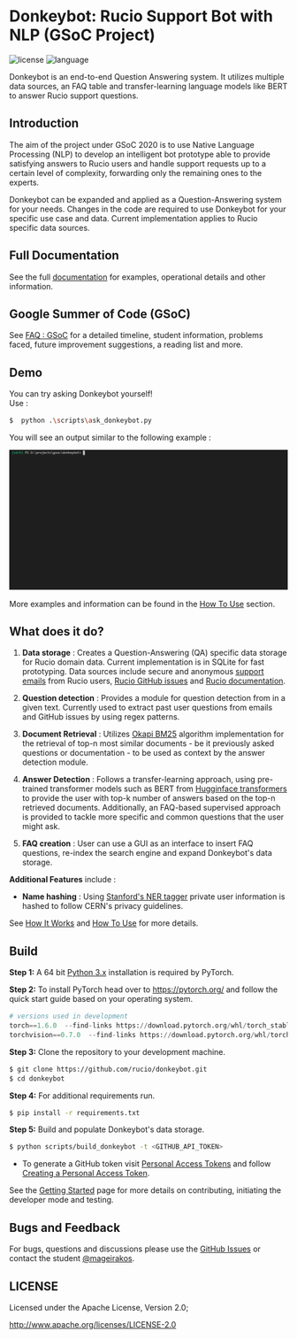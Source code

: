 # Donkeybot: Rucio Support Bot with NLP (GSoC Project)

![license](https://img.shields.io/badge/License-Apache%202-blue.svg)
![language](https://img.shields.io/badge/python-3.x-green.svg)

Donkeybot is an end-to-end Question Answering system. It utilizes multiple data sources, an FAQ table and transfer-learning language models like BERT to answer Rucio support questions.

## Introduction

The aim of the project under GSoC 2020 is to use Native Language Processing (NLP) to develop an intelligent bot prototype able to provide satisfying answers to Rucio users and handle support requests up to a certain level of complexity, forwarding only the remaining ones to the experts.

Donkeybot can be expanded and applied as a Question-Answering system for your needs. Changes in the code are required to use Donkeybot for your specific use case and data. Current implementation applies to Rucio specific data sources.

## Full Documentation

See the full [documentation](https://github.com/rucio/donkeybot/tree/master/docs) for examples, operational details and other information.

## Google Summer of Code (GSoC)

See [FAQ : GSoC](./docs/faq_gsoc.md) for a detailed timeline, student information, problems faced, future improvement suggestions, a reading list and more.

## Demo 

You can try asking Donkeybot yourself!   
Use :  
``` bash
$  python .\scripts\ask_donkeybot.py
```

You will see an output similar to the following example :  

![demo](./docs/img/demo.gif)

More examples and information can be found in the [How To Use](./docs/how_to_use.md) section.

## What does it do?

1) **Data storage** : Creates a Question-Answering (QA)  specific data storage for Rucio domain data. Current implementation is in SQLite for fast prototyping. Data sources include secure and anonymous [support emails](https://rucio.cern.ch/contact.html) from Rucio users, [Rucio GitHub issues](https://github.com/rucio/rucio/issues) and [Rucio documentation](https://rucio.readthedocs.io/en/latest/).
   
2) **Question detection** : Provides a module for question detection from in a given text. Currently used to extract past user questions from emails and GitHub issues by using regex patterns.
   
3) **Document Retrieval** : Utilizes [Okapi BM25](https://en.wikipedia.org/wiki/Okapi_BM25) algorithm implementation for the retrieval of top-n most similar documents - be it previously asked questions or documentation - to be used as context by the answer detection module.
   
4) **Answer Detection** : Follows a transfer-learning approach, using pre-trained transformer models such as BERT from [Hugginface transformers](https://github.com/huggingface/transformers) to provide the user with top-k number of answers based on the top-n retrieved documents. Additionally, an FAQ-based supervised approach is provided to tackle more specific and common questions that the user might ask.

5) **FAQ creation** : User can use a GUI as an interface to insert FAQ questions, re-index the search engine and expand Donkeybot's data storage.

**Additional Features** include :

-  **Name hashing** : Using [Stanford's NER tagger](https://nlp.stanford.edu/software/CRF-NER.html) private user information is hashed to follow CERN's privacy guidelines.

See [How It Works](docs/how_it_works.md) and [How To Use](docs/how_to_use.md) for more details.


## Build

**Step 1:**  A 64 bit [Python 3.x](https://www.python.org/downloads/windows/) installation is required by PyTorch.
   
**Step 2:** To install PyTorch head over to https://pytorch.org/ and follow the quick start guide based on your operating system.  
``` python
# versions used in development 
torch==1.6.0  --find-links https://download.pytorch.org/whl/torch_stable.html
torchvision==0.7.0  --find-links https://download.pytorch.org/whl/torch_stable.html
```

**Step 3:** Clone the repository to your development machine. 
``` bash
$ git clone https://github.com/rucio/donkeybot.git
$ cd donkeybot
```

**Step 4:** For additional requirements run. 
``` bash
$ pip install -r requirements.txt
``` 
    
**Step 5:** Build and populate Donkeybot's data storage. 
``` bash
$ python scripts/build_donkeybot -t <GITHUB_API_TOKEN>
```
- To generate a GitHub token visit [Personal Access Tokens](https://github.com/settings/tokens) and follow [Creating a Personal Access Token](https://docs.github.com/en/github/authenticating-to-github/creating-a-personal-access-token).


See the [Getting Started](./docs/getting_started.md) page for more details on contributing, initiating the developer mode and testing.

## Bugs and Feedback

For bugs, questions and discussions please use the [GitHub Issues](https://github.com/rucio/donkeybot/issues) or contact the student [@mageirakos](https://github.com/mageirakos).

 
## LICENSE

Licensed under the Apache License, Version 2.0;

<http://www.apache.org/licenses/LICENSE-2.0>
